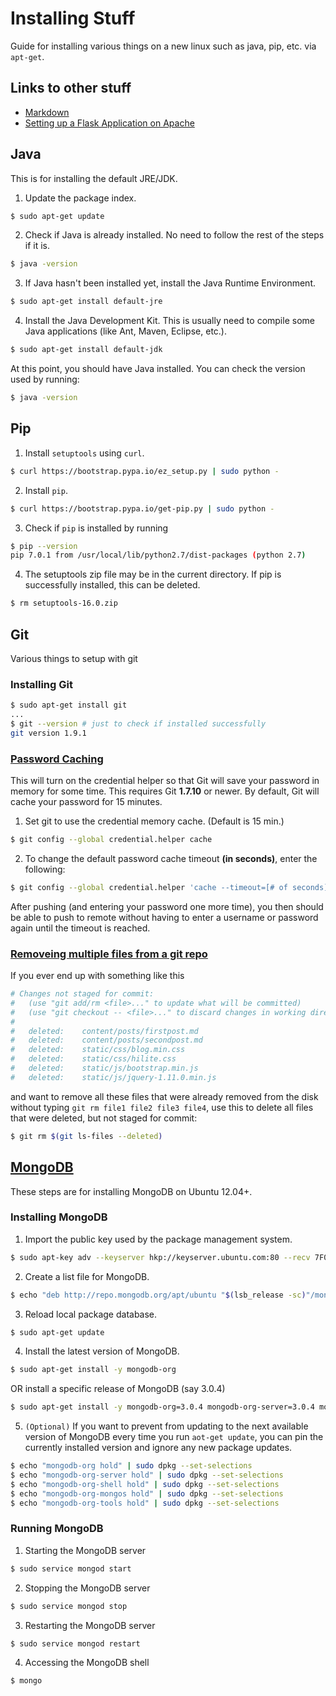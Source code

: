 # Installing Stuff
Guide for installing various things on a new linux such as java, pip, etc. via `apt-get`.

## Links to other stuff
- [Markdown](https://help.github.com/articles/markdown-basics/)
- [Setting up a Flask Application on Apache](https://github.com/PiJoules/FlaskApache)

## Java
This is for installing the default JRE/JDK.

1) Update the package index.
```sh
$ sudo apt-get update
```

2) Check if Java is already installed. No need to follow the rest of the steps if it is.
```sh
$ java -version
```

3) If Java hasn't been installed yet, install the Java Runtime Environment.
```sh
$ sudo apt-get install default-jre
```

4) Install the Java Development Kit. This is usually need to compile some Java applications (like Ant, Maven, Eclipse, etc.).
```sh
$ sudo apt-get install default-jdk
```

At this point, you should have Java installed. You can check the version used by running:
```sh
$ java -version
```

## Pip
1) Install `setuptools` using `curl`.
```sh
$ curl https://bootstrap.pypa.io/ez_setup.py | sudo python -
```

2) Install `pip`.
```sh
$ curl https://bootstrap.pypa.io/get-pip.py | sudo python -
```

3) Check if `pip` is installed by running
```sh
$ pip --version
pip 7.0.1 from /usr/local/lib/python2.7/dist-packages (python 2.7)
```

4) The setuptools zip file may be in the current directory. If pip is successfully installed, this can be deleted.
```sh
$ rm setuptools-16.0.zip
```

## Git
Various things to setup with git

### Installing Git
```sh
$ sudo apt-get install git
...
$ git --version # just to check if installed successfully
git version 1.9.1
```

### [Password Caching](https://help.github.com/articles/caching-your-github-password-in-git/)
This will turn on the credential helper so that Git will save your password in memory for some time. This requires Git **1.7.10** or newer. By default, Git will cache your password for 15 minutes.

1) Set git to use the credential memory cache. (Default is 15 min.)
```sh
$ git config --global credential.helper cache
```

2) To change the default password cache timeout **(in seconds)**, enter the following:
```sh
$ git config --global credential.helper 'cache --timeout=[# of seconds]'
```

After pushing (and entering your password one more time), you then should be able to push to remote without having to enter a username or password again until the timeout is reached.

### [Removeing multiple files from a git repo](http://stackoverflow.com/questions/492558/removing-multiple-files-from-a-git-repo-that-have-already-been-deleted-from-disk)
If you ever end up with something like this
```sh
# Changes not staged for commit:
#   (use "git add/rm <file>..." to update what will be committed)
#   (use "git checkout -- <file>..." to discard changes in working directory)
#
#	deleted:    content/posts/firstpost.md
#	deleted:    content/posts/secondpost.md
#	deleted:    static/css/blog.min.css
#	deleted:    static/css/hilite.css
#	deleted:    static/js/bootstrap.min.js
#	deleted:    static/js/jquery-1.11.0.min.js
```
and want to remove all these files that were already removed from the disk without typing `git rm file1 file2 file3 file4`, use this to delete all files that were deleted, but not staged for commit:
```sh
$ git rm $(git ls-files --deleted)  
```

## [MongoDB](http://docs.mongodb.org/manual/tutorial/install-mongodb-on-ubuntu/)
These steps are for installing MongoDB on Ubuntu 12.04+.

### Installing MongoDB
1) Import the public key used by the package management system.
```sh
$ sudo apt-key adv --keyserver hkp://keyserver.ubuntu.com:80 --recv 7F0CEB10
```

2) Create a list file for MongoDB.
```sh
$ echo "deb http://repo.mongodb.org/apt/ubuntu "$(lsb_release -sc)"/mongodb-org/3.0 multiverse" | sudo tee /etc/apt/sources.list.d/mongodb-org-3.0.list
```

3) Reload local package database.
```sh
$ sudo apt-get update
```

4) Install the latest version of MongoDB.
```sh
$ sudo apt-get install -y mongodb-org
```
OR install a specific release of MongoDB (say 3.0.4)
```sh
$ sudo apt-get install -y mongodb-org=3.0.4 mongodb-org-server=3.0.4 mongodb-org-shell=3.0.4 mongodb-org-mongos=3.0.4 mongodb-org-tools=3.0.4
```

5) `(Optional)` If you want to prevent from updating to the next available version of MongoDB every time you run `aot-get update`, you can pin the currently installed version and ignore any new package updates.
```sh
$ echo "mongodb-org hold" | sudo dpkg --set-selections
$ echo "mongodb-org-server hold" | sudo dpkg --set-selections
$ echo "mongodb-org-shell hold" | sudo dpkg --set-selections
$ echo "mongodb-org-mongos hold" | sudo dpkg --set-selections
$ echo "mongodb-org-tools hold" | sudo dpkg --set-selections
```

### Running MongoDB
1) Starting the MongoDB server
```sh
$ sudo service mongod start
```

2) Stopping the MongoDB server
```sh
$ sudo service mongod stop
```

3) Restarting the MongoDB server
```sh
$ sudo service mongod restart
```

4) Accessing the MongoDB shell
```sh
$ mongo
```
